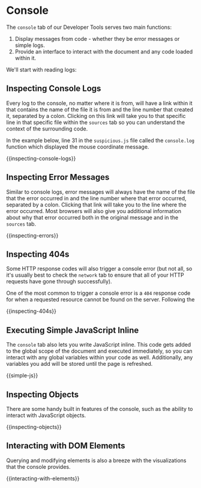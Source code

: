# Console

The `console` tab of our Developer Tools serves two main functions:

1. Display messages from code - whether they be error messages or simple logs.
2. Provide an interface to interact with the document and any code loaded within it.

We'll start with reading logs:

## Inspecting Console Logs

Every log to the console, no matter where it is from, will have a link within it that contains the name of the file it is from and the line number that created it, separated by a colon. Clicking on this link will take you to that specific line in that specific file within the `sources` tab so you can understand the context of the surrounding code.

In the example below, line 31 in the `suspicious.js` file called the `console.log` function which displayed the mouse coordinate message.

{{inspecting-console-logs}}

## Inspecting Error Messages

Similar to console logs, error messages will always have the name of the file that the error occurred in and the line number where that error occurred, separated by a colon. Clicking that link will take you to the line where the error occurred. Most browsers will also give you additional information about why that error occurred both in the original message and in the `sources` tab.

{{inspecting-errors}}

## Inspecting 404s

Some HTTP response codes will also trigger a console error (but not all, so it's usually best to check the `network` tab to ensure that all of your HTTP requests have gone through successfully).

One of the most common to trigger a console error is a `404` response code for when a requested resource cannot be found on the server. Following the

{{inspecting-404s}}

## Executing Simple JavaScript Inline

The `console` tab also lets you write JavaScript inline. This code gets added to the global scope of the document and executed immediately, so you can interact with any global variables within your code as well. Additionally, any variables you add will be stored until the page is refreshed.

{{simple-js}}

## Inspecting Objects

There are some handy built in features of the console, such as the ability to interact with JavaScript objects.

{{inspecting-objects}}

## Interacting with DOM Elements

Querying and modifying elements is also a breeze with the visualizations that the console provides.

{{interacting-with-elements}}
